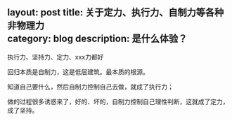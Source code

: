 layout:     post
title: 关于定力、执行力、自制力等各种非物理力  
category: blog
description: 是什么体验？
---


执行力、坚持力、定力、xxx力都好


回归本质是自制力，这是低层建筑。最本质的根源。


知道自己要什么，然后自制力控制自己去做，就成了执行力；

做的过程很多诱惑来了，好的、坏的，自制力控制自己理性判断，这就成了定力，成了坚持。


